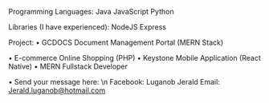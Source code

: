 Programming Languages:
Java
JavaScript
Python

Libraries (I have experienced):
NodeJS
Express

Project:
• GCDOCS Document Management Portal
(MERN Stack)

• E-commerce Online Shopping (PHP)
• Keystone Mobile Application (React Native)
• MERN Fullstack Developer

• Send your message here: \n
Facebook: Luganob Jerald
Email: Jerald.luganob@hotmail.com
